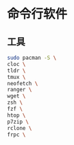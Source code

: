 # 命令行软件

## 工具

```bash
sudo pacman -S \
cloc \
tldr \
tmux \
neofetch \
ranger \
wget \
zsh \
fzf \
htop \
p7zip \
rclone \
frpc \
```

